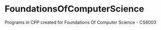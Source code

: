 # FoundationsOfComputerScience
Programs in CPP created for Foundations Of Computer Science - CS6003
